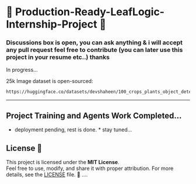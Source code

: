 # 🌿 Production-Ready-LeafLogic-Internship-Project 🌱  
### Discussions box is open, you can ask anything & i will accept any pull request feel free to contribute (you can later use this project in your resume etc..) thanks
In progress...

25k Image dataset is open-sourced:
```bash
https://huggingface.co/datasets/devshaheen/100_crops_plants_object_detection_25k_image_dataset
```

---
## Project Training and Agents Work Completed...
  *  deployment pending, rest is done.
    *   stay tuned...

## License 📜  

This project is licensed under the **MIT License**.  
Feel free to use, modify, and share it with proper attribution. For more details, see the [LICENSE](LICENSE) file. 🌟  ....

